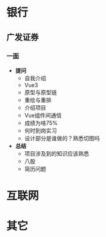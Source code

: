 # 银行
## 广发证券
### 一面
- **提问**
  - 自我介绍
  - Vue3
  - 原型与原型链
  - 重绘与重排
  - 介绍项目
  - Vue组件间通信
  - 成绩为啥75%
  - 何时到岗实习
  - 设计部分是谁做的？熟悉切图吗
- **总结**
  - 项目涉及到的知识应该熟悉
  - 八股
  - 简历问题
# 互联网
# 其它
